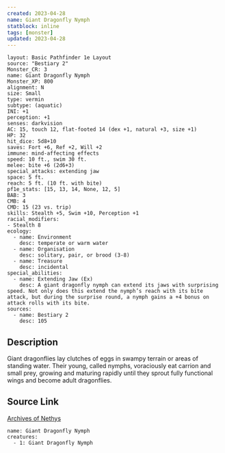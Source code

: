 ```yaml
---
created: 2023-04-28
name: Giant Dragonfly Nymph
statblock: inline
tags: [monster]
updated: 2023-04-28
---
```

```statblock
layout: Basic Pathfinder 1e Layout
source: "Bestiary 2"
Monster_CR: 3
name: Giant Dragonfly Nymph
Monster_XP: 800
alignment: N
size: Small
type: vermin
subtype: (aquatic)
INI: +1
perception: +1
senses: darkvision
AC: 15, touch 12, flat-footed 14 (dex +1, natural +3, size +1)
HP: 32
hit_dice: 5d8+10
saves: Fort +6, Ref +2, Will +2
immune: mind-affecting effects
speed: 10 ft., swim 30 ft.
melee: bite +6 (2d6+3)
special_attacks: extending jaw
space: 5 ft.
reach: 5 ft. (10 ft. with bite)
pf1e_stats: [15, 13, 14, None, 12, 5]
BAB: 3
CMB: 4
CMD: 15 (23 vs. trip)
skills: Stealth +5, Swim +10, Perception +1
racial_modifiers:
- Stealth 8
ecology:
  - name: Environment
    desc: temperate or warm water
  - name: Organisation
    desc: solitary, pair, or brood (3-8)
  - name: Treasure
    desc: incidental
special_abilities:
  - name: Extending Jaw (Ex)
    desc: A giant dragonfly nymph can extend its jaws with surprising speed. Not only does this extend the nymph’s reach with its bite attack, but during the surprise round, a nymph gains a +4 bonus on attack rolls with its bite.
sources:
  - name: Bestiary 2
    desc: 105
```
## Description
Giant dragonflies lay clutches of eggs in swampy terrain or areas of standing water. Their young, called nymphs, voraciously eat carrion and small prey, growing and maturing rapidly until they sprout fully functional wings and become adult dragonflies.
## Source Link
[Archives of Nethys](https://aonprd.com/MonsterDisplay.aspx?ItemName=Giant%20Dragonfly%20Nymph)
```encounter-table
name: Giant Dragonfly Nymph
creatures:
  - 1: Giant Dragonfly Nymph
```
